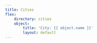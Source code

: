 ```yaml
---
title: Cities
flex:
    directory: cities
    object:
        title: 'City: {{ object.name }}'
        layout: default
---
```


